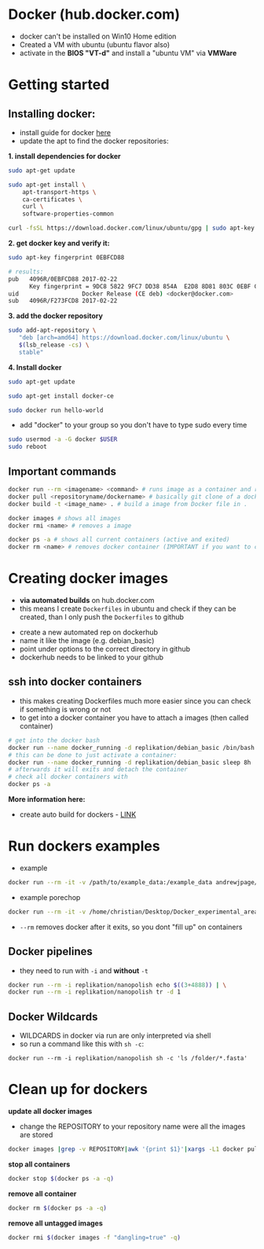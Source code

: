 Docker (hub.docker.com)
===

* docker can't be installed on Win10 Home edition
* Created a VM with ubuntu (ubuntu flavor also)
* activate in the **BIOS "VT-d"** and install a "ubuntu VM" via **VMWare**

# Getting started
## Installing docker:

* install guide for docker [here](https://docs.docker.com/install/linux/docker-ce/ubuntu/#set-up-the-repository)
* update the apt to find the docker repositories:

**1. install dependencies for docker**

```bash
sudo apt-get update

sudo apt-get install \
    apt-transport-https \
    ca-certificates \
    curl \
    software-properties-common

curl -fsSL https://download.docker.com/linux/ubuntu/gpg | sudo apt-key add -
```

**2. get docker key and verify it:**

```bash
sudo apt-key fingerprint 0EBFCD88

# results:
pub   4096R/0EBFCD88 2017-02-22
      Key fingerprint = 9DC8 5822 9FC7 DD38 854A  E2D8 8D81 803C 0EBF CD88
uid                  Docker Release (CE deb) <docker@docker.com>
sub   4096R/F273FCD8 2017-02-22
```

**3. add the docker repository**

```bash
sudo add-apt-repository \
   "deb [arch=amd64] https://download.docker.com/linux/ubuntu \
   $(lsb_release -cs) \
   stable"
```


**4. Install docker**

```bash
sudo apt-get update

sudo apt-get install docker-ce

sudo docker run hello-world

```
* add "docker" to your group so you don't have to type sudo every time

```bash
sudo usermod -a -G docker $USER
sudo reboot
```
## Important commands

```bash
docker run --rm <imagename> <command> # runs image as a container and removes it afterwards  
docker pull <repositoryname/dockername> # basically git clone of a docker image
docker build -t <image_name> . # build a image from Docker file in .

docker images # shows all images
docker rmi <name> # removes a image

docker ps -a # shows all current containers (active and exited)
docker rm <name> # removes docker container (IMPORTANT if you want to clean up)
```

# Creating docker images

* **via automated builds** on hub.docker.com
* this means I create `Dockerfiles` in ubuntu and check if they can be created, than I only push the `Dockerfiles` to github

+ create a new automated rep on dockerhub
+ name it like the image (e.g. debian_basic)
+ point under options to the correct directory in github
+ dockerhub needs to be linked to your github

## ssh into docker containers

* this makes creating Dockerfiles much more easier since you can check if something is wrong or not
* to get into a docker container you have to attach a images (then called container)

````bash
# get into the docker bash
docker run --name docker_running -d replikation/debian_basic /bin/bash
# this can be done to just activate a container:
docker run --name docker_running -d replikation/debian_basic sleep 8h
# afterwards it will exits and detach the container
# check all docker containers with
docker ps -a
````

**More information here:**

* create auto build for dockers - [LINK](https://docs.docker.com/docker-hub/builds/#create-an-automated-build)

# Run dockers examples

* example

````bash
docker run --rm -it -v /path/to/example_data:/example_data andrewjpage/tiptoft tiptoft /example_data/ERS654932_plasmids.fastq.gz
````

* example porechop

````bash
docker run --rm -it -v /home/christian/Desktop/Docker_experimental_area:/Docker_experimental_area porechop porechop -i /Docker_experimental_area/all2.fastq -b /Docker_experimental_area/demultiplexed
````

+ `--rm` removes docker after it exits, so you dont "fill up" on containers

## Docker pipelines
* they need to run with `-i` and **without** `-t`
```bash
docker run --rm -i replikation/nanopolish echo $((3+4888)) | \
docker run --rm -i replikation/nanopolish tr -d 1
 ```

## Docker Wildcards
* WILDCARDS in docker via run are only interpreted via shell
* so run a command like this with `sh -c`:
```
docker run --rm -i replikation/nanopolish sh -c 'ls /folder/*.fasta'
```

# Clean up for dockers

**update all docker images**

* change the REPOSITORY to your repository name were all the images are stored

````bash
docker images |grep -v REPOSITORY|awk '{print $1}'|xargs -L1 docker pull
````

**stop all containers**

````bash
docker stop $(docker ps -a -q)
````

**remove all container**

````bash
docker rm $(docker ps -a -q)
````

**remove all untagged images**
````bash
docker rmi $(docker images -f "dangling=true" -q)
````
